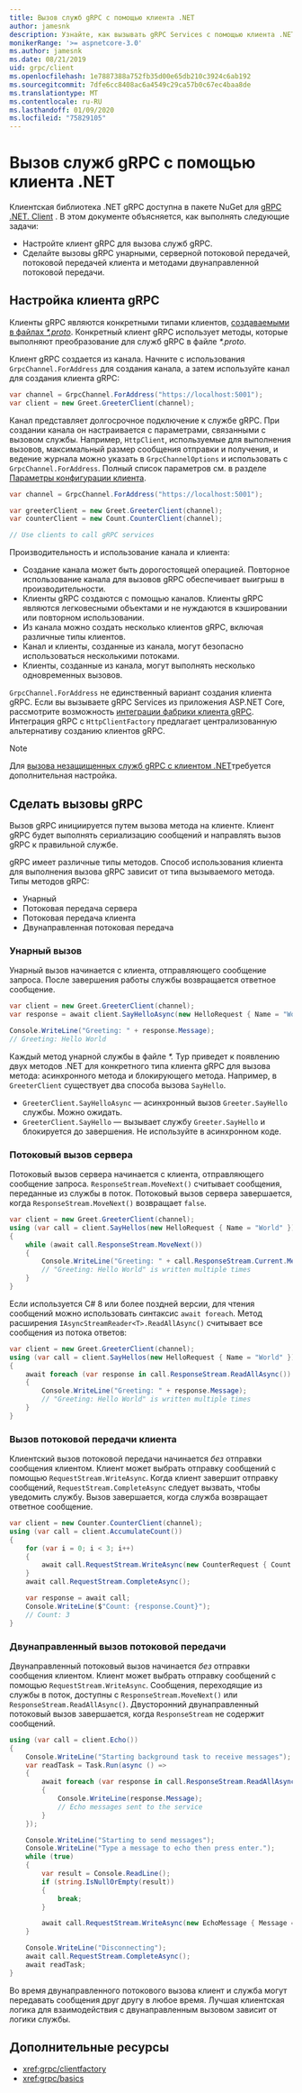 ```yaml
---
title: Вызов служб gRPC с помощью клиента .NET
author: jamesnk
description: Узнайте, как вызывать gRPC Services с помощью клиента .NET gRPC.
monikerRange: '>= aspnetcore-3.0'
ms.author: jamesnk
ms.date: 08/21/2019
uid: grpc/client
ms.openlocfilehash: 1e7887388a752fb35d00e65db210c3924c6ab192
ms.sourcegitcommit: 7dfe6cc8408ac6a4549c29ca57b0c67ec4baa8de
ms.translationtype: MT
ms.contentlocale: ru-RU
ms.lasthandoff: 01/09/2020
ms.locfileid: "75829105"
---
```

# <a name="call-grpc-services-with-the-net-client"></a>Вызов служб gRPC с помощью клиента .NET

Клиентская библиотека .NET gRPC доступна в пакете NuGet для [gRPC .NET. Client](https://www.nuget.org/packages/Grpc.Net.Client) . В этом документе объясняется, как выполнять следующие задачи:

* Настройте клиент gRPC для вызова служб gRPC.
* Сделайте вызовы gRPC унарными, серверной потоковой передачей, потоковой передачей клиента и методами двунаправленной потоковой передачи.

## <a name="configure-grpc-client"></a>Настройка клиента gRPC

Клиенты gRPC являются конкретными типами клиентов, [создаваемыми в файлах *\*.proto*](xref:grpc/basics#generated-c-assets). Конкретный клиент gRPC использует методы, которые выполняют преобразование для служб gRPC в файле *\*.proto*.

Клиент gRPC создается из канала. Начните с использования `GrpcChannel.ForAddress` для создания канала, а затем используйте канал для создания клиента gRPC:

```csharp
var channel = GrpcChannel.ForAddress("https://localhost:5001");
var client = new Greet.GreeterClient(channel);
```

Канал представляет долгосрочное подключение к службе gRPC. При создании канала он настраивается с параметрами, связанными с вызовом службы. Например, `HttpClient`, используемые для выполнения вызовов, максимальный размер сообщения отправки и получения, и ведение журнала можно указать в `GrpcChannelOptions` и использовать с `GrpcChannel.ForAddress`. Полный список параметров см. в разделе [Параметры конфигурации клиента](xref:grpc/configuration#configure-client-options).

```csharp
var channel = GrpcChannel.ForAddress("https://localhost:5001");

var greeterClient = new Greet.GreeterClient(channel);
var counterClient = new Count.CounterClient(channel);

// Use clients to call gRPC services
```

Производительность и использование канала и клиента:

* Создание канала может быть дорогостоящей операцией. Повторное использование канала для вызовов gRPC обеспечивает выигрыш в производительности.
* Клиенты gRPC создаются с помощью каналов. Клиенты gRPC являются легковесными объектами и не нуждаются в кэшировании или повторном использовании.
* Из канала можно создать несколько клиентов gRPC, включая различные типы клиентов.
* Канал и клиенты, созданные из канала, могут безопасно использоваться несколькими потоками.
* Клиенты, созданные из канала, могут выполнять несколько одновременных вызовов.

`GrpcChannel.ForAddress` не единственный вариант создания клиента gRPC. Если вы вызываете gRPC Services из приложения ASP.NET Core, рассмотрите возможность [интеграции фабрики клиента gRPC](xref:grpc/clientfactory). Интеграция gRPC с `HttpClientFactory` предлагает централизованную альтернативу созданию клиентов gRPC.

> [!NOTE]
> Для [вызова незащищенных служб gRPC с клиентом .NET](xref:grpc/troubleshoot#call-insecure-grpc-services-with-net-core-client)требуется дополнительная настройка.

## <a name="make-grpc-calls"></a>Сделать вызовы gRPC

Вызов gRPC инициируется путем вызова метода на клиенте. Клиент gRPC будет выполнять сериализацию сообщений и направлять вызов gRPC к правильной службе.

gRPC имеет различные типы методов. Способ использования клиента для выполнения вызова gRPC зависит от типа вызываемого метода. Типы методов gRPC:

* Унарный
* Потоковая передача сервера
* Потоковая передача клиента
* Двунаправленная потоковая передача

### <a name="unary-call"></a>Унарный вызов

Унарный вызов начинается с клиента, отправляющего сообщение запроса. После завершения работы службы возвращается ответное сообщение.

```csharp
var client = new Greet.GreeterClient(channel);
var response = await client.SayHelloAsync(new HelloRequest { Name = "World" });

Console.WriteLine("Greeting: " + response.Message);
// Greeting: Hello World
```

Каждый метод унарной службы в файле *\*.* Typ приведет к появлению двух методов .NET для конкретного типа клиента gRPC для вызова метода: асинхронного метода и блокирующего метода. Например, в `GreeterClient` существует два способа вызова `SayHello`.

* `GreeterClient.SayHelloAsync` — асинхронный вызов `Greeter.SayHello` службы. Можно ожидать.
* `GreeterClient.SayHello` — вызывает службу `Greeter.SayHello` и блокируется до завершения. Не используйте в асинхронном коде.

### <a name="server-streaming-call"></a>Потоковый вызов сервера

Потоковый вызов сервера начинается с клиента, отправляющего сообщение запроса. `ResponseStream.MoveNext()` считывает сообщения, переданные из службы в поток. Потоковый вызов сервера завершается, когда `ResponseStream.MoveNext()` возвращает `false`.

```csharp
var client = new Greet.GreeterClient(channel);
using (var call = client.SayHellos(new HelloRequest { Name = "World" }))
{
    while (await call.ResponseStream.MoveNext())
    {
        Console.WriteLine("Greeting: " + call.ResponseStream.Current.Message);
        // "Greeting: Hello World" is written multiple times
    }
}
```

Если используется C# 8 или более поздней версии, для чтения сообщений можно использовать синтаксис `await foreach`. Метод расширения `IAsyncStreamReader<T>.ReadAllAsync()` считывает все сообщения из потока ответов:

```csharp
var client = new Greet.GreeterClient(channel);
using (var call = client.SayHellos(new HelloRequest { Name = "World" }))
{
    await foreach (var response in call.ResponseStream.ReadAllAsync())
    {
        Console.WriteLine("Greeting: " + response.Message);
        // "Greeting: Hello World" is written multiple times
    }
}
```

### <a name="client-streaming-call"></a>Вызов потоковой передачи клиента

Клиентский вызов потоковой передачи начинается *без* отправки сообщения клиентом. Клиент может выбрать отправку сообщений с помощью `RequestStream.WriteAsync`. Когда клиент завершит отправку сообщений, `RequestStream.CompleteAsync` следует вызвать, чтобы уведомить службу. Вызов завершается, когда служба возвращает ответное сообщение.

```csharp
var client = new Counter.CounterClient(channel);
using (var call = client.AccumulateCount())
{
    for (var i = 0; i < 3; i++)
    {
        await call.RequestStream.WriteAsync(new CounterRequest { Count = 1 });
    }
    await call.RequestStream.CompleteAsync();

    var response = await call;
    Console.WriteLine($"Count: {response.Count}");
    // Count: 3
}
```

### <a name="bi-directional-streaming-call"></a>Двунаправленный вызов потоковой передачи

Двунаправленный потоковый вызов начинается *без* отправки сообщения клиентом. Клиент может выбрать отправку сообщений с помощью `RequestStream.WriteAsync`. Сообщения, переходящие из службы в поток, доступны с `ResponseStream.MoveNext()` или `ResponseStream.ReadAllAsync()`. Двусторонний двунаправленный потоковый вызов завершается, когда `ResponseStream` не содержит сообщений.

```csharp
using (var call = client.Echo())
{
    Console.WriteLine("Starting background task to receive messages");
    var readTask = Task.Run(async () =>
    {
        await foreach (var response in call.ResponseStream.ReadAllAsync())
        {
            Console.WriteLine(response.Message);
            // Echo messages sent to the service
        }
    });

    Console.WriteLine("Starting to send messages");
    Console.WriteLine("Type a message to echo then press enter.");
    while (true)
    {
        var result = Console.ReadLine();
        if (string.IsNullOrEmpty(result))
        {
            break;
        }

        await call.RequestStream.WriteAsync(new EchoMessage { Message = result });
    }

    Console.WriteLine("Disconnecting");
    await call.RequestStream.CompleteAsync();
    await readTask;
}
```

Во время двунаправленного потокового вызова клиент и служба могут передавать сообщения друг другу в любое время. Лучшая клиентская логика для взаимодействия с двунаправленным вызовом зависит от логики службы.

## <a name="additional-resources"></a>Дополнительные ресурсы

* <xref:grpc/clientfactory>
* <xref:grpc/basics>
